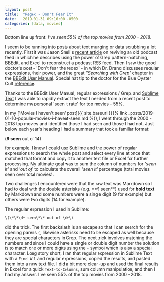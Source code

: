 ```yaml
---
layout: post
title:  "Regex - Don't Fear It"
date:   2019-01-31 09:16:00 -0500
categories: [data, movies]
---
```


Bottom line up front: _I've seen 55% of the top movies from 2000 - 2018_.

I seem to be running into posts about text munging or data scrubbing a lot recently. First it was Jason Snell's [recent article](https://sixcolors.com/post/2019/01/using-bbedit-and-excel-to-revive-a-dead-podcast-feed/) on reviving an old podcast feed in which he describes using the power of Grep pattern-matching, BBEdit, and Excel to reconstruct a podcast RSS feed. Then I saw the good doctor's post - '[Don't fear the regex](https://leancrew.com/all-this/2019/01/dont-fear-the-regex/)' - in which Dr. Drang discusses regular expressions, their power, and the great _"Searching with Grep"_ chapter in the [BBEdit User Manual](https://s3.amazonaws.com/BBSW-download/BBEdit_12.5.2_User_Manual.pdf#page182). Special hat tip to the doctor for the Blue Oyster Cult [reference](https://itunes.apple.com/us/album/dont-fear-the-reaper/217555955?i=217556132).

Thanks to the BBEdit User Manual, regular expressions / Grep, and [Sublime Text](https://www.sublimetext.com) I was able to rapidly extract the text I needed from a recent post to determine my personal 'seen it rate' for top movies - 55%.

In my ['Movies I haven't seen' post]({{ site.baseurl }}{% link _posts/2019-01-10-popular-movies-i-havent-seen.md %}), I went through the 2000 - 2018 top movies and identified those I had seen and those I had not. Just below each year's heading I had a summary that took a familiar format:

(**9 seen** out of 14)

for example. I knew I could use Sublime and the power of regular expressions to search the whole post and select every line at once that matched that format and copy it to another text file or Excel for further processing. My ultimate goal was to sum the column of numbers for _'seen it'_ and _'out of'_ to calculate the overall _'seen it'_ percentage (total movies seen over total movies).

Two challenges I encountered were that the raw text was Markdown so I had to deal with the double asterisks (e.g. \*\*9 seen\*\*) used for **bold text** by Markdown and some numbers were a single digit (9 for example) but others were two digits (14 for example).

The regular expression I used in Sublime:

`\(\*\*\d+ seen\*\* out of \d+\)`

did the trick. The first backslash is an escape so that I can search for the opening parens `(`, likewise asterisks need to be escaped as well because they are special characters in Grep. The next trick involves matching the numbers and since I could have a single or double digit number the solution is to match one or more digits using the `+` symbol which is also a special character. Long story short, I ran that regular expression in Sublime Text with a `Find All` and regular expressions, copied the results, and pasted them into a new text file. I did a bit more clean-up and used the final results in Excel for a quick `Text-to-Columns`, sum column manipulation, and then I had my answer. I've seen 55% of the top movies from 2000 - 2018.